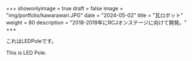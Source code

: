 
+++ 
showonlyimage = true 
draft = false 
image = "img/portfolio/kawarawari.JPG" 
date = "2024-05-02" 
title = "瓦ロボット"
weight = 80
description = "2018-2019年にRCJオンステージに向けて開発。"
+++

これはLEDPoleです。

This is LED Pole.

